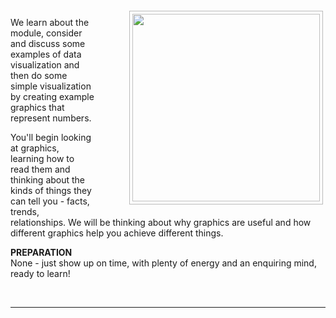 <div style="float:right">
<!---img src="https://staff.city.ac.uk/~jad7/sg2047/pics/week01.preparation.jpeg" width=300 style="border:1px #bbb solid; margin:4px; padding:4px; margin-left:4em" /--->
<img src="https://jsndyks.github.io/sg2047/img/week01.preparation.jpeg" width=300 style="border:1px #bbb solid; margin:4px; padding:4px; margin-left:4em" />

</div>

We learn about the module, consider and discuss some examples of data visualization and then do some simple visualization by creating example graphics that represent numbers.

You'll begin looking at graphics, learning how to read them and thinking about the kinds of things they can tell you - facts, trends, relationships.
We will be thinking about why graphics are useful and how different graphics help you achieve different things.

**PREPARATION**<br/>
None - just show up on time, with plenty of energy and an enquiring mind, ready to learn!

<div style="clear:both"/>

&nbsp;

---

